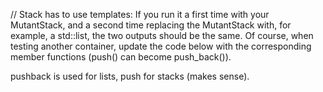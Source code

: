 // Stack has to use templates:
If you run it a first time with your MutantStack, and a second time replacing the
MutantStack with, for example, a std::list, the two outputs should be the same. Of
course, when testing another container, update the code below with the corresponding
member functions (push() can become push_back()).

pushback is used for lists, push for stacks (makes sense).